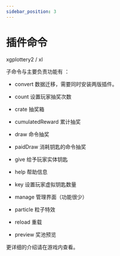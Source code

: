 ```yaml
---
sidebar_position: 3
---
```


# 插件命令

xgplottery2 / xl

子命令与主要负责功能有 ：

- convert  数据迁移，需要同时安装两版插件。
- count    设置玩家抽奖次数
- crate     抽奖箱
- cumulatedReward   累计抽奖
- draw    命令抽奖
- paidDraw 消耗钥匙的命令抽奖
- give     给予玩家实体钥匙
- help    帮助信息

- key     设置玩家虚拟钥匙数量
- manage   管理界面（功能很少）
- particle   粒子特效
- reload   重载
- preview  奖池预览

更详细的介绍请在游戏内查看。